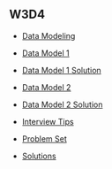 ## W3D4

+ [Data Modeling][data-model-notes]


+ [Data Model 1][data-model-1]
+ [Data Model 1 Solution][data-model-1-sol]
+ [Data Model 2][data-model-2]
+ [Data Model 2 Solution][data-model-2-sol]


+ [Interview Tips][interview-tips]


+ [Problem Set][problems-w3d4]
+ [Solutions][solutions-w3d4]

[data-modeling]: ./notes/data_modeling.md
[data-model-1]: ./problems/data_model1.js
[data-model-1-sol]: ./problems/data_model1_solution.js
[data-model-2]: ./problems/data_model2.js
[data-model-2-sol]: ./problems/data_model2_solution.js
[interview-tips]: ./notes/interview_tips.md
[data-model-notes]: ./notes/data_modeling.md
[problems-w3d4]: ./problems/problem_set.md
[solutions-w3d4]: ./problems/solution.js
